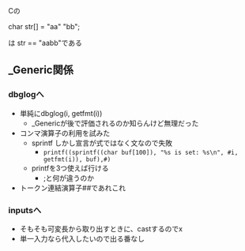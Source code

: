 Cの

char str[] = "aa" "bb";

は
str == "aabb"である

## _Generic関係

### dbglogへ

- 単純にdbglog(i, getfmt(i))
  - _Genericが後で評価されるのか知らんけど無理だった
- コンマ演算子の利用を試みた
  - sprintf しかし宣言が式ではなく文なので失敗
    - `printf((sprintf((char buf[100]), "%s is set: %s\n", #i, getfmt(i)), buf),#)`
  - printfを3つ使えば行ける
    - ;と何が違うのか
- トークン連結演算子##であれこれ

### inputsへ
- そもそも可変長から取り出すときに、castするのでx
- 単一入力なら代入したいので出る番なし